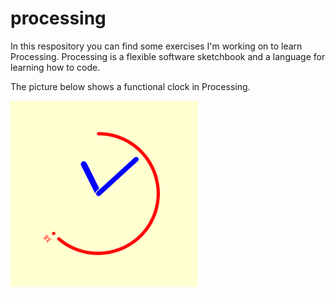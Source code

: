 # processing
In this respository you can find some exercises I'm working on to learn Processing.
Processing is a flexible software sketchbook and a language for learning how to code.

The picture below shows a functional clock in Processing. 

<img width="300" alt="VS" src="/sketch_210116b_RELOJ/screenshots/pic_00.png">